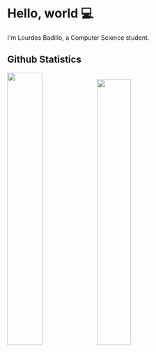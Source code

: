 # Hello, world 💻
I'm Lourdes Badillo, a Computer Science student.
## Github Statistics
<img width="40%" src="https://github-readme-stats.vercel.app/api?username=louloubadillo&layout=compact&count_private=true&theme=vue-dark&show_icons=true"> <img width="39.5%" src="https://github-readme-stats.vercel.app/api/top-langs/?username=louloubadillo&layout=compact&count_private=true&theme=vue-dark"> 

<!--
**louloubadillo/louloubadillo** is a ✨ _special_ ✨ repository because its `README.md` (this file) appears on your GitHub profile.

Here are some ideas to get you started:

- 🔭 I’m currently working on ...
- 🌱 I’m currently learning ...
- 👯 I’m looking to collaborate on ...
- 🤔 I’m looking for help with ...
- 💬 Ask me about ...
- 📫 How to reach me: ...
- 😄 Pronouns: ...
- ⚡ Fun fact: ...
-->
